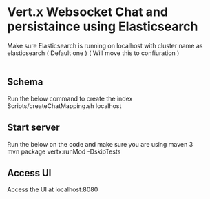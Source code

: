 # Vert.x Websocket Chat and persistaince using Elasticsearch
 
 Make sure Elasticsearch is running on localhost with cluster name as elasticsearch ( Default one ) ( Will move this to confiuration ) <br/>
 <br/>

 ## Schema
 Run the below command to create the index <br/>
 Scripts/createChatMapping.sh localhost <br/>

 ## Start server
 Run the below on the code and make sure you are using maven 3 <br/>
 mvn package vertx:runMod -DskipTests <br/>

 ## Access UI
 Access the UI at localhost:8080 <br/>


